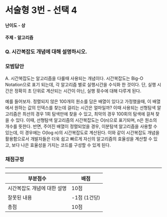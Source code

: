 # 서술형 3번 - 선택 4

#### 난이도 - 상

#### 주제 - 알고리즘

### Q. 시간복잡도 개념에 대해 설명하시오.

### 모범답안

A. 시간복잡도는 알고리즘을 다룰때 사용되는 개념이다. 시간복잡도는 Big-O Notation으로 표기 되는데, 각 알고리즘 별로 실행시간을 수식화 한 것이다.  단, 실행 시간은 정확히 초 단위로 계산되는 시간이 아닌, 실행 횟수에 대해 다루게 된다.

예를 들어보자. 정렬되지 않은 100개의 원소를 담은 배열이 있다고 가정했을때, 이 배열에서 원하는 값의 인덱스를 찾는데 걸리는 시간은 얼마일까? 이때 사용되는 선형탐색 알고리즘은 최선의 경우 1회 탐색만에 찾을 수 있고, 최악의 경우 100회의 탐색에 걸쳐 찾을 수 있다. 이때, 선형탐색 알고리즘의 시간복잡도는 O(n)으로 표기되며, n은 원소의 개수를 뜻한다. 반면, 주어진 배열이 정렬되었을 경우, 이분탐색 알고리즘을 사용할 수 있는데, 이 경우에는 O(log n)의 시간복잡도로 계산된다. 이와 같이 시간복잡도 개념을 활용함으로서 개발자들은 더욱 쉽고 빠르게 자신의 알고리즘의 효율성을 계산할 수 있고, 보다 나은 효율성을 가지는 코드를 구성할 수 있게 된다.

### 채점규정

---

| 부분점수                    | 배점         |
| --------------------------- | ------------ |
| 시간복잡도 개념에 대한 설명 | 10점         |
| 잘못된 내용                 | -1점 (1건당) |
| 총점                        | 10점         |
